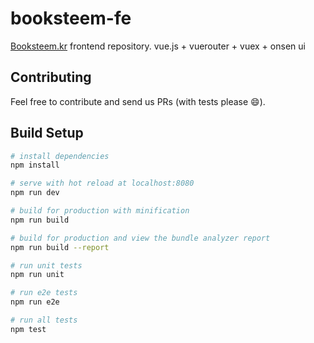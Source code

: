 # booksteem-fe

[Booksteem.kr](https://booksteem.kr) frontend repository. vue.js + vuerouter + vuex + onsen ui

Contributing
-----

Feel free to contribute and send us PRs (with tests please :smile:).

## Build Setup

``` bash
# install dependencies
npm install

# serve with hot reload at localhost:8080
npm run dev

# build for production with minification
npm run build

# build for production and view the bundle analyzer report
npm run build --report

# run unit tests
npm run unit

# run e2e tests
npm run e2e

# run all tests
npm test
```
